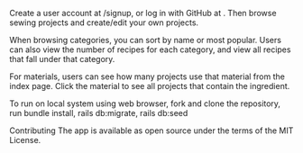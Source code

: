 Create a user account at /signup, or log in with GitHub at . Then browse sewing projects and create/edit your own projects. 

When browsing categories, you can sort by name or most popular. Users can also view the number of recipes for each category, and view all recipes that fall under that category. 

For materials, users can see how many projects use that material from the index page. Click the material to see all projects that contain the ingredient. 

To run on local system using web browser, fork and clone the repository, run bundle install, rails db:migrate, rails db:seed

Contributing
The app is available as open source under the terms of the MIT License.

